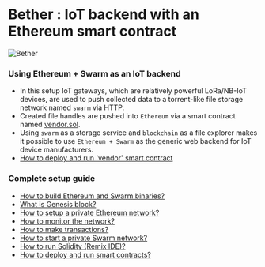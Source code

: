 # Bether : IoT backend with an Ethereum smart contract

![Bether](https://github.com/kozyilmaz/bether/raw/master/readme/ethstats.png "Proof-of-concept IoT backend")

### Using Ethereum + Swarm as an IoT backend
* In this setup IoT gateways, which are relatively powerful LoRa/NB-IoT devices, are used to push collected data to a torrent-like file storage network named ```swarm``` via HTTP.
* Created file handles are pushed into ```Ethereum``` via a smart contract named [vendor.sol](ethereum/vendor.sol).
* Using ```swarm``` as a storage service  and ```blockchain``` as a file explorer makes it possible to use ```Ethereum + Swarm``` as the generic web backend for IoT device manufacturers.
* [How to deploy and run 'vendor' smart contract](ethereum/README.md)

### Complete setup guide
* [How to build Ethereum and Swarm binaries?](readme/README.build.md)
* [What is Genesis block?](readme/README.genesis.md)
* [How to setup a private Ethereum network?](readme/README.network.md)
* [How to monitor the network?](readme/README.monitor.md)
* [How to make transactions?](readme/README.transaction.md)
* [How to start a private Swarm network?](readme/README.swarm.md)
* [How to run Solidity (Remix IDE)?](readme/README.solidity.md)
* [How to deploy and run smart contracts?](readme/README.smartcontracts.md)

